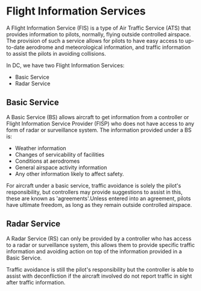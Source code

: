 # Flight Information Services

A Flight Information Service (FIS) is a type of Air Traffic Service (ATS) that provides information to pilots, normally, flying outside controlled airspace. The provision of such a service allows for pilots to have easy access to up-to-date aerodrome and meteorological information, and traffic information to assist the pilots in avoiding collisions.

In DC, we have two Flight Information Services:

- Basic Service
- Radar Service

## Basic Service

A Basic Service (BS) allows aircraft to get information from a controller or Flight Information Service Provider (FISP) who does not have access to any form of radar or surveillance system. The information provided under a BS is:

- Weather information
- Changes of servicability of facilities
- Conditions at aerodromes
- General airspace activity information
- Any other information likely to affect safety.

For aircraft under a basic service, traffic avoidance is solely the pilot's responsibility, but controllers may provide suggestions to assist in this, these are known as 'agreements'.Unless entered into an agreement, pilots have ultimate freedom, as long as they remain outside controlled airspace.

## Radar Service

A Radar Service (RS) can only be provided by a controller who has access to a radar or surveillance system, this allows them to provide specific traffic information and avoiding action on top of the information provided in a Basic Service.

Traffic avoidance is still the pilot's responsibility but the controller is able to assist with deconfliction if the aircraft involved do not report traffic in sight after traffic information.
